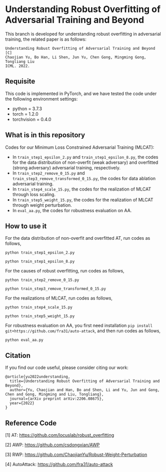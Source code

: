 # Understanding Robust Overfitting of Adversarial Training and Beyond

This branch is developed for understanding robust overfitting in adversarial training, the related paper is as follows:

    Understanding Robust Overfitting of Adversarial Training and Beyond [C]
    Chaojian Yu, Bo Han, Li Shen, Jun Yu, Chen Gong, Mingming Gong, Tongliang Liu
    ICML. 2022.

## Requisite

This code is implemented in PyTorch, and we have tested the code under the following environment settings:

- python = 3.7.3
- torch = 1.2.0
- torchvision = 0.4.0

## What is in this repository
Codes for our Minimum Loss Constrained Adversarial Training (MLCAT):
- In `train_step1_epsilon_2.py` and `train_step1_epsilon_8.py`, the codes for the data distribution of non-overfit (weak adversary) and overfitted (strong adversary) adversarial training, respectively.
- In `train_step2_remove_0_15.py` and `train_step3_remove_transformed_0_15.py`, the codes for data ablation adversarial training.
- In `train_step4_scale_15.py`, the codes for the realization of MLCAT through loss scaling.
- In `train_step5_weight_15.py`, the codes for the realization of MLCAT through weight perturbation.
- In `eval_aa.py`, the codes for robustness evaluation on AA.

## How to use it

For the data distribution of non-overfit and overfitted AT, run codes as follows, 
```
python train_step1_epsilon_2.py

python train_step1_epsilon_8.py
``` 

For the causes of robust overfitting, run codes as follows,
```
python train_step2_remove_0_15.py

python train_step3_remove_transformed_0_15.py
```

For the realizations of MLCAT, run codes as follows,
```
python train_step4_scale_15.py

python train_step5_weight_15.py
```

For robustness evaluation on AA, you first need installation `pip install git+https://github.com/fra31/auto-attack`, and then run codes as follows,
```
python eval_aa.py
```

## Citation
If you find our code useful, please consider citing our work:

    @article{yu2022understanding,
      title={Understanding Robust Overfitting of Adversarial Training and Beyond},
      author={Yu, Chaojian and Han, Bo and Shen, Li and Yu, Jun and Gong, Chen and Gong, Mingming and Liu, Tongliang},
      journal={arXiv preprint arXiv:2206.08675},
      year={2022}
    }


## Reference Code
[1] AT: https://github.com/locuslab/robust_overfitting

[2] AWP: https://github.com/csdongxian/AWP

[3] RWP: https://github.com/ChaojianYu/Robust-Weight-Perturbation

[4] AutoAttack: https://github.com/fra31/auto-attack
